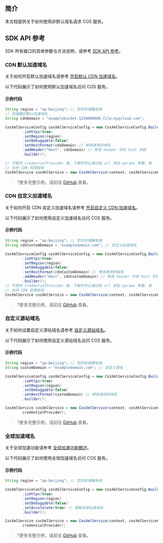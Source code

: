 ## 简介

本文档提供关于如何使用非默认域名请求 COS 服务。

## SDK API 参考

SDK 所有接口的具体参数与方法说明，请参考 [SDK API 参考](https://cos-android-sdk-doc-1253960454.file.myqcloud.com/)。

### CDN 默认加速域名

关于如何开启默认加速域名请参考 [开启默认 CDN 加速域名](https://cloud.tencent.com/document/product/436/36636)。

以下代码展示了如何使用默认加速域名访问 COS 服务。

#### 示例代码

[//]: # (.cssg-snippet-set-cdn-domain)
```java
String region = "ap-beijing"; // 您的存储桶地域
// 存储桶的默认加速域名
String cdnDomain = "examplebucket-1250000000.file.myqcloud.com";

CosXmlServiceConfig cosXmlServiceConfig = new CosXmlServiceConfig.Builder()
        .isHttps(true)
        .setRegion(region)
        .setDebuggable(false)
        .setHostFormat(cdnDomain) // 修改请求的域名
        .addHeader("Host", cdnDomain) // 修改 header 中的 host 字段
        .builder();

// 不提供 credentialProvider 类，下载时可以通过给 url 添加 params 参数，来
// 支持 CDN 权限校验
CosXmlService cosXmlService = new CosXmlService(context, cosXmlServiceConfig);
```

>?更多完整示例，请前往 [GitHub](https://github.com/tencentyun/cos-snippets/tree/master/Android/app/src/androidTest/java/com/tencent/qcloud/cosxml/cssg/SetCustomDomain.java) 查看。

### CDN 自定义加速域名

关于如何开启 CDN 自定义加速域名请参考 [开启自定义 CDN 加速域名](https://cloud.tencent.com/document/product/436/36637)。

以下代码展示了如何使用自定义加速域名访问 COS 服务。

#### 示例代码

[//]: # (.cssg-snippet-set-cdn-custom-domain)
```java
String region = "ap-beijing"; // 您的存储桶地域
String cdnCustomDomain = "exampledomain.com"; // 自定义加速域名

CosXmlServiceConfig cosXmlServiceConfig = new CosXmlServiceConfig.Builder()
        .isHttps(true)
        .setRegion(region)
        .setDebuggable(false)
        .setHostFormat(cdnCustomDomain) // 修改请求的域名
        .addHeader("Host", cdnCustomDomain) // 修改 header 中的 host 字段
        .builder();
// 不提供 credentialProvider 类，下载时可以通过给 url 添加 params 参数，来
// 支持 CDN 权限校验
CosXmlService cosXmlService = new CosXmlService(context, cosXmlServiceConfig);
```

>?更多完整示例，请前往 [GitHub](https://github.com/tencentyun/cos-snippets/tree/master/Android/app/src/androidTest/java/com/tencent/qcloud/cosxml/cssg/SetCustomDomain.java) 查看。

### 自定义源站域名

关于如何设置自定义源站域名请参考 [自定义源站域名](https://cloud.tencent.com/document/product/436/36638)。

以下代码展示了如何使用自定义源站域名访问 COS 服务。

#### 示例代码

[//]: # (.cssg-snippet-set-custom-domain)
```java
String region = "ap-beijing"; // 您的存储桶地域
String customDomain = "exampledomain.com"; // 自定义域名

CosXmlServiceConfig cosXmlServiceConfig = new CosXmlServiceConfig.Builder()
        .isHttps(true)
        .setRegion(region)
        .setDebuggable(false)
        .setHostFormat(customDomain) // 修改请求的域名
        .builder();

CosXmlService cosXmlService = new CosXmlService(context, cosXmlServiceConfig,
        credentialProvider);
```

>?更多完整示例，请前往 [GitHub](https://github.com/tencentyun/cos-snippets/tree/master/Android/app/src/androidTest/java/com/tencent/qcloud/cosxml/cssg/SetCustomDomain.java) 查看。

### 全球加速域名

关于全球加速功能请参考 [全球加速功能概述](https://cloud.tencent.com/document/product/436/38866)。

以下代码展示了如何使用全球加速域名访问 COS 服务。

#### 示例代码

[//]: # (.cssg-snippet-set-accelerate-domain)
```java
String region = "ap-beijing"; // 您的存储桶地域

CosXmlServiceConfig cosXmlServiceConfig = new CosXmlServiceConfig.Builder()
        .isHttps(true)
        .setRegion(region)
        .setDebuggable(false)
        .setAccelerate(true) // 使能全球加速域名
        .builder();

CosXmlService cosXmlService = new CosXmlService(context, cosXmlServiceConfig,
        credentialProvider);
```

>?更多完整示例，请前往 [GitHub](https://github.com/tencentyun/cos-snippets/tree/master/Android/app/src/androidTest/java/com/tencent/qcloud/cosxml/cssg/SetCustomDomain.java) 查看。
